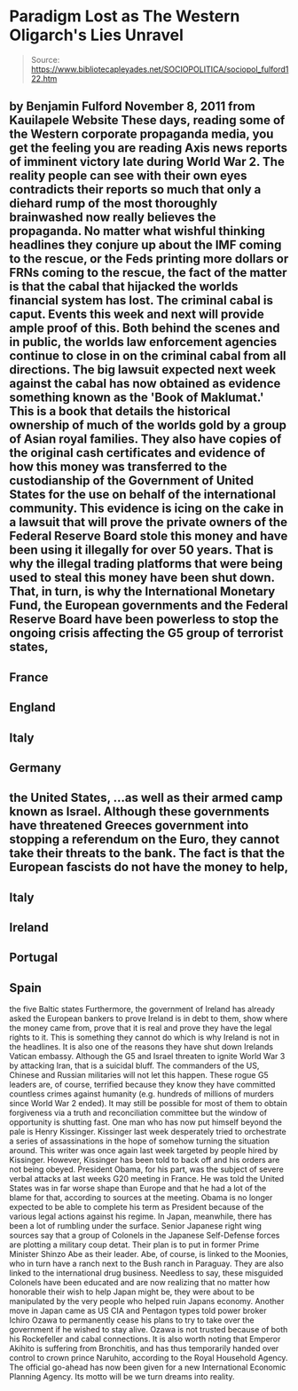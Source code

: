 # Paradigm Lost as The Western Oligarch's Lies Unravel

> Source: https://www.bibliotecapleyades.net/SOCIOPOLITICA/sociopol_fulford122.htm

by Benjamin Fulford
November 8, 2011
from
Kauilapele Website
These days, reading some of the Western
corporate
propaganda media, you get the feeling you
are reading Axis news reports of imminent victory late during World War 2.
The reality people can see with their own eyes
contradicts their reports so much that only a diehard rump of the most
thoroughly brainwashed now really believes the propaganda. No matter what
wishful thinking headlines they conjure up about
the IMF coming to the rescue, or the Feds
printing more dollars or
FRNs coming to the rescue, the fact of the
matter is that the cabal that hijacked the worlds financial system has
lost.
The criminal cabal is caput.
Events this week and next will provide ample proof of this.
Both behind the scenes and in public, the worlds law enforcement agencies
continue to close in on the criminal cabal from all directions. The big
lawsuit expected next week against the cabal has now obtained as evidence
something known as the 'Book of Maklumat.'
This is a book that details the historical
ownership of much of
the worlds gold by a group of Asian royal
families.
They also have copies of the original cash
certificates and evidence of how this money was transferred to the
custodianship of the Government of United States for the use on behalf of
the international community.
This evidence is icing on the cake in a lawsuit
that will prove the private owners of
the
Federal Reserve Board stole this money and have been using it
illegally for over 50 years.
That is why the illegal trading platforms that were being used to steal
this money have been shut down. That, in turn, is why the International
Monetary Fund, the European governments and the Federal Reserve Board have
been powerless to stop the ongoing crisis affecting the G5 group of
terrorist states,
-
France
-
England
-
Italy
-
Germany
-
the United States,
...as well as their armed camp known as
Israel.
Although these governments have threatened Greeces government into stopping
a referendum on the Euro, they cannot take their threats to the bank.
The fact is that the European fascists do not
have the money to help,
-
Italy
-
Ireland
-
Portugal
-
Spain
-
the five Baltic states
Furthermore, the government of Ireland has
already asked the European bankers to prove Ireland is in debt to them, show
where the money came from, prove that it is real and prove they have the
legal rights to it.
This is something they cannot do which is why
Ireland is not in the headlines. It is also one of the reasons they have
shut down Irelands Vatican embassy.
Although the G5 and Israel threaten to ignite World War 3 by
attacking
Iran, that is a suicidal bluff. The commanders of the US, Chinese
and Russian militaries will not let this happen. These rogue G5 leaders
are, of course, terrified because they know they have committed countless
crimes against humanity (e.g. hundreds of millions of murders since World
War 2 ended).
It may still be possible for most of them to
obtain forgiveness via a truth and reconciliation committee but the window
of opportunity is shutting fast.
One man who has now put himself beyond the pale is
Henry
Kissinger.
Kissinger last week desperately tried to orchestrate a series of
assassinations in the hope of somehow turning the situation around. This
writer was once again last week targeted by people hired by Kissinger.
However, Kissinger has been told to back off and his orders are not being
obeyed.
President
Obama, for his part, was the subject of
severe verbal attacks at last weeks G20 meeting in France. He was told the
United States was in far worse shape than Europe and that he had a lot of
the blame for that, according to sources at the meeting. Obama is no longer
expected to be able to complete his term as President because of the various
legal actions against his regime.
In Japan, meanwhile, there has been a lot of rumbling under the surface.
Senior Japanese right wing sources say that a group of Colonels in the
Japanese Self-Defense forces are plotting a military coup detat. Their plan
is to put in former Prime Minister Shinzo Abe as their leader. Abe,
of course, is linked to the Moonies, who in turn have a ranch next to
the Bush ranch in Paraguay. They are also
linked to the international drug business.
Needless to say, these misguided Colonels have been educated and are now
realizing that no matter how honorable their wish to help Japan might be,
they were about to be manipulated by the very people who helped ruin Japans
economy.
Another move in Japan came as US CIA and Pentagon types told power broker
Ichiro Ozawa to permanently cease his plans to try to take over the
government if he wished to stay alive. Ozawa is not trusted because of both
his
Rockefeller and cabal connections.
It is also worth noting that Emperor Akihito is suffering from
Bronchitis, and has thus temporarily handed over control to crown prince
Naruhito, according to the Royal Household Agency.
The official go-ahead has now been given for a new International Economic
Planning Agency.
Its motto will be we turn dreams into
reality.
